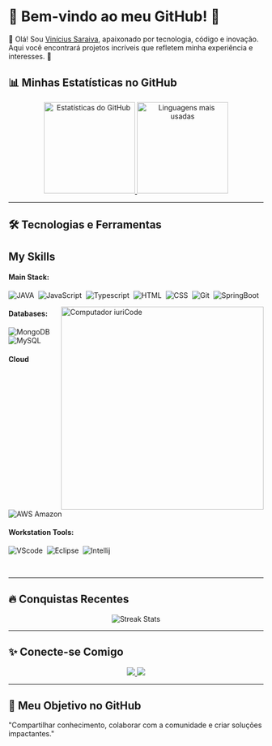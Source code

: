 # 🦇 **Bem-vindo ao meu GitHub!** 🦇
👋 Olá! Sou [Vinícius Saraiva](https://github.com/vns140), apaixonado por tecnologia, código e inovação. Aqui você encontrará projetos incríveis que refletem minha experiência e interesses. 🚀  


## 📊 **Minhas Estatísticas no GitHub**  

<p align="center">
  <a href="https://github.com/seu-usuario">
    <img height="180em" weight="100%" src="https://github-readme-stats.vercel.app/api?username=vns140&show_icons=true&theme=radical&hide_border=true&count_private=true" alt="Estatísticas do GitHub" />
    <img height="180em" src="https://github-readme-stats.vercel.app/api/top-langs/?username=vns140&layout=compact&theme=radical&hide_border=true" alt="Linguagens mais usadas" />
  </a>
</p>  

---

## 🛠️ **Tecnologias e Ferramentas**  
## My Skills

#### Main Stack:

![JAVA](https://img.shields.io/badge/Java-ED8B00?style=for-the-badge&logo=openjdk&logoColor=white)&nbsp;
![JavaScript](https://img.shields.io/badge/JavaScript-F7DF1E?style=for-the-badge&logo=javascript&logoColor=black)&nbsp;
![Typescript](https://img.shields.io/badge/TypeScript-007ACC?style=for-the-badge&logo=typescript&logoColor=white)&nbsp;
![HTML](https://img.shields.io/badge/HTML5-E34F26?style=for-the-badge&logo=html5&logoColor=white)&nbsp;
![CSS](https://img.shields.io/badge/CSS3-1572B6?style=for-the-badge&logo=css3&logoColor=white)&nbsp;
![Git](https://img.shields.io/badge/GIT-E44C30?style=for-the-badge&logo=git&logoColor=white)&nbsp;
![SpringBoot](https://img.shields.io/badge/Spring_Boot-F2F4F9?style=for-the-badge&logo=spring-boot
)&nbsp;

<img src="https://raw.githubusercontent.com/MicaelliMedeiros/micaellimedeiros/master/image/computer-illustration.png" min-width="400px" max-width="400px" width="400px" align="right" alt="Computador iuriCode">


#### Databases:

![MongoDB](https://img.shields.io/badge/MongoDB-4EA94B?style=for-the-badge&logo=mongodb&logoColor=white)&nbsp;
![MySQL](https://img.shields.io/badge/MySQL-005C84?style=for-the-badge&logo=mysql&logoColor=white)&nbsp;

#### Cloud

![AWS Amazon](https://img.shields.io/badge/Amazon_AWS-FF9900?style=for-the-badge&logo=amazonaws&logoColor=white)&nbsp;

#### Workstation Tools:

![VScode](https://img.shields.io/badge/vscode-4285F4?style=for-the-badge&logo=vscode&logoColor=white)&nbsp;
![Eclipse](https://img.shields.io/badge/Eclipse-2C2255?style=for-the-badge&logo=eclipse&logoColor=white)&nbsp;
![Intellij](https://img.shields.io/badge/IntelliJ_IDEA-000000.svg?style=for-the-badge&logo=intellij-idea&logoColor=white
)&nbsp;

&nbsp;
&nbsp;

---

## 🔥 **Conquistas Recentes**  
<p align="center">
  <img src="https://github-readme-streak-stats.herokuapp.com/?vns140&theme=radical&hide_border=true" alt="Streak Stats" />
</p>  

---


## ✨ **Conecte-se Comigo**  

<p align="center">
  <a href="[https://www.linkedin.com/in/seu-perfil/](https://www.linkedin.com/in/vin%C3%ADcius-saraiva-58207821/)" target="_blank">
    <img src="https://img.shields.io/badge/-LinkedIn-0A66C2?style=for-the-badge&logo=linkedin&logoColor=white" />
  </a>
  <a href="mailto:vns140@hotmai.com">
    <img src="https://img.shields.io/badge/-Email-EA4335?style=for-the-badge&logo=gmail&logoColor=white" />
  </a>
</p>  

---

## 🌟 **Meu Objetivo no GitHub**  
"Compartilhar conhecimento, colaborar com a comunidade e criar soluções impactantes."  
